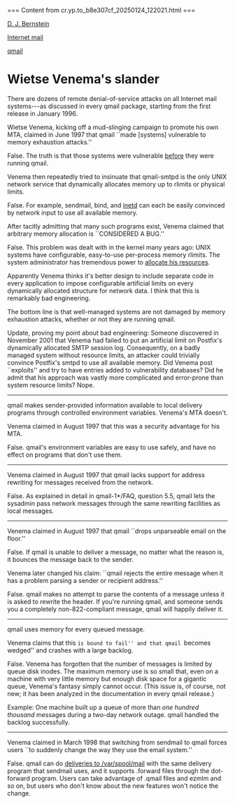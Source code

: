 === Content from cr.yp.to_b8e307cf_20250124_122021.html ===

[D. J. Bernstein](../djb.html)

[Internet mail](../mail.html)

[qmail](../qmail.html)
# Wietse Venema's slander

There are dozens of remote denial-of-service attacks on all
Internet mail systems---as
discussed in every qmail package,
starting from the first release in January 1996.

Wietse Venema,
kicking off a mud-slinging campaign to promote his own MTA,
claimed in June 1997 that qmail
``made [systems] vulnerable to memory exhaustion attacks.''

False.
The truth is that
those systems were vulnerable
[before](../docs/inetd.html)
they were running qmail.

Venema then repeatedly tried to insinuate
that qmail-smtpd is the only UNIX network service
that dynamically allocates memory up to rlimits or physical limits.

False.
For example,
sendmail, bind, and
[inetd](../docs/inetd.html)
can each be easily convinced by network input to use all available memory.

After tacitly admitting that many such programs exist,
Venema claimed that arbitrary memory allocation is
``CONSIDERED A BUG.''

False.
This problem was dealt with in the kernel many years ago:
UNIX systems have configurable, easy-to-use per-process memory rlimits.
The system administrator has tremendous power to
[allocate his resources](../docs/resources.html).

Apparently Venema thinks it's better design
to include separate code in every application
to impose configurable artificial limits on
every dynamically allocated structure for network data.
I think that this is remarkably bad engineering.

The bottom line is that
well-managed systems
are not damaged by memory exhaustion attacks,
whether or not they are running qmail.

Update, proving my point about bad engineering:
Someone discovered in November 2001
that Venema had failed to put an artificial limit on Postfix's
dynamically allocated SMTP session log.
Consequently,
on a badly managed system without resource limits,
an attacker could trivially convince Postfix's smtpd
to use all available memory.
Did Venema post ``exploits''
and try to have entries added to vulnerability databases?
Did he admit that his approach was vastly more complicated and
error-prone than system resource limits?
Nope.

---

qmail makes sender-provided information available
to local delivery programs
through controlled environment variables.
Venema's MTA doesn't.

Venema claimed in August 1997 that this was a security advantage
for his MTA.

False.
qmail's environment variables are easy to use safely,
and have no effect on programs that don't use them.

---

Venema claimed in August 1997
that qmail lacks support for address rewriting
for messages received from the network.

False.
As explained in detail in qmail-1\*/FAQ, question 5.5,
qmail lets the sysadmin pass network messages
through the same rewriting facilities as local messages.

---

Venema claimed in August 1997
that qmail
``drops unparseable email on the floor.''

False.
If qmail is unable to deliver a message, no matter what the reason is,
it bounces the message back to the sender.

Venema later changed his claim:
``qmail rejects the entire message when it has a problem
parsing a sender or recipient address.''

False.
qmail makes no attempt to parse the contents of a message
unless it is asked to rewrite the header.
If you're running qmail,
and someone sends you a completely non-822-compliant message,
qmail will happily deliver it.

---

qmail uses memory for every queued message.

Venema claims that this ``is bound to fail''
and that qmail ``becomes wedged'' and crashes with a large backlog.

False.
Venema has forgotten that the number of messages is limited by
queue disk inodes.
The maximum memory use is so small that,
even on a machine with very little memory
but enough disk space for a gigantic queue,
Venema's fantasy simply cannot occur.
(This issue is, of course, not new;
it has been analyzed in the documentation in every qmail release.)

Example:
One machine built up a queue of more than
*one hundred thousand*
messages
during a two-day network outage.
qmail handled the backlog successfully.

---

Venema claimed in March 1998
that switching from sendmail to qmail forces users
``to suddenly change the way they use the email system.''

False.
qmail can do
[deliveries to /var/spool/mail](vsm.txt)
with the same delivery program that sendmail uses,
and it supports .forward files through the dot-forward program.
Users can take advantage of .qmail files and ezmlm and so on,
but users who don't know about the new features won't notice the change.


